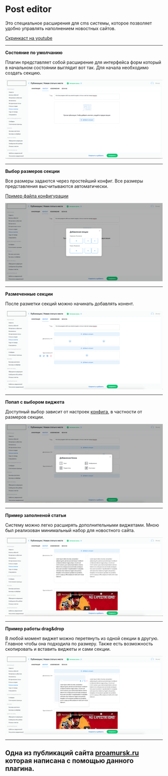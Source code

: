 # Post editor

Это специальное расширения для cms системы, которое позволяет удобно управлять наполнением 
новостных сайтов.

[Скринкаст на youtube](https://www.youtube.com/watch?v=Ciw5GkmsGp8)

---

**Состояние по умолчанию**

Плагин представляет собой расширение для интерфейса форм 
который в начальном состоянии выглядит вот так. Для начала необходимо создать секцию.

![](../static/post_editor/01.png)

---

**Выбор размеров секции**

Все размеры задаются через простейший конфиг. Все размеры представления высчитываются автоматически.

[Пример файла конфигурации](/russian/old/1.perfectura_cms/code_examples/configs/posteditor_config.js) 

![](../static/post_editor/02.png)

---

**Размеченные секции**

После разметки секций можно начинать добавлять конент.

![](../static/post_editor/03.png)

---

**Попап с выбором виджета**

Доступный выбор зависит от настроек [конфига](/russian/old/1.perfectura_cms/code_examples/configs/posteditor_config.js), 
в частности от размеров секции.

![](../static/post_editor/04.png)

---

**Пример заполненой статьи**

Систему можно легко расширять дополнительными виджетами. Мною был реализован минимальный набор для 
новостного сайта.

![](../static/post_editor/05.png)

---

**Пример работы drag&drop**

В любой момент виджет можно перетянуть из одной секции в другую. Главное чтобы она подходила по размеру.
Также есть возможность скопировать и вставить виджеты и сами секции.

![](../static/post_editor/06.png)

---


## Одна из публикаций сайта [proamursk.ru](https://proamursk.ru/news/104/) которая написана с помощью данного плагина. 
